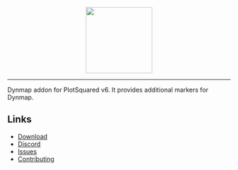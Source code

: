 <p align="center">
    <img src="https://i.imgur.com/ljIOKSr.png" width="150">
</p>

---

Dynmap addon for PlotSquared v6. It provides additional markers for Dynmap.

## Links
- [Download](https://www.spigotmc.org/resources/1292/)
- [Discord](https://discord.gg/intellectualsites)
- [Issues](https://github.com/IntellectualSites/Plot2Dynmap/issues)
- [Contributing](https://github.com/IntellectualSites/.github/blob/main/CONTRIBUTING.md)
